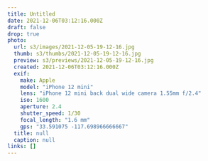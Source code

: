 ```yaml
---
title: Untitled
date: 2021-12-06T03:12:16.000Z
draft: false
drop: true
photo:
  url: s3/images/2021-12-05-19-12-16.jpg
  thumb: s3/thumbs/2021-12-05-19-12-16.jpg
  preview: s3/previews/2021-12-05-19-12-16.jpg
  created: 2021-12-06T03:12:16.000Z
  exif:
    make: Apple
    model: "iPhone 12 mini"
    lens: "iPhone 12 mini back dual wide camera 1.55mm f/2.4"
    iso: 1600
    aperture: 2.4
    shutter_speed: 1/30
    focal_length: "1.6 mm"
    gps: "33.591075 -117.698966666667"
  title: null
  caption: null
links: []
---
```

